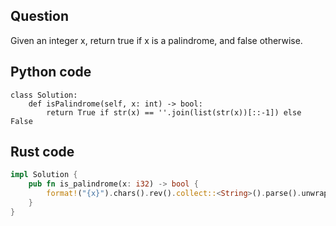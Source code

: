 ## Question
Given an integer x, return true if x is a palindrome, and false otherwise.



## Python code

```python3
class Solution:
    def isPalindrome(self, x: int) -> bool:
        return True if str(x) == ''.join(list(str(x))[::-1]) else False
```


## Rust code

```rust
impl Solution {
    pub fn is_palindrome(x: i32) -> bool {
        format!("{x}").chars().rev().collect::<String>().parse().unwrap_or(0) == x
    }
}
```
